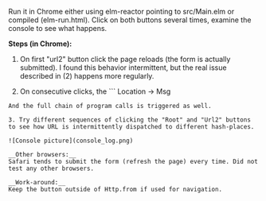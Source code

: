 
Run it in Chrome either using elm-reactor pointing to src/Main.elm or compiled (elm-run.html).
Click on both buttons several times, examine the console to see what happens.

__Steps (in Chrome):__  
1.  On first "url2" button click the page reloads (the form is actually submitted).
I found this behavior intermittent, but the real issue described in (2) happens more regularly.

2.  On consecutive clicks, the ```
Location -> Msg 
``` function (first parameter of Navigation.program) is called twice!  
And the full chain of program calls is triggered as well.

3. Try different sequences of clicking the "Root" and "Url2" buttons to see how URL is intermittently dispatched to different hash-places.

![Console picture](console_log.png)

__Other browsers:__  
Safari tends to submit the form (refresh the page) every time. Did not test any other browsers.

__Work-around:__  
Keep the button outside of Http.from if used for navigation.
